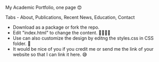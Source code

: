 My Academic Portfolio, one page 😍

Tabs - About, Publications, Recent News, Education, Contact

- Download as a package or fork the repo.
- Edit "index.html" to change the content. 👨‍💻👩‍💻
- Use can also customize the design by editng the styles.css in CSS folder. 🎨
- It would be nice of you if you credit me or send me the link of your website so that I can link it here. 😅
